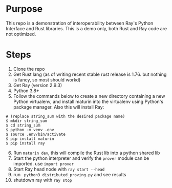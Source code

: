 # Purpose

This repo is a demonstration of interoperability between Ray's Python Interface and Rust libraries.
This is a demo only, both Rust and Ray code are not optimized.

# Steps
1. Clone the repo
2. Get Rust lang (as of writing recent stable rust release is 1.76. but nothing is fancy, so most should workd)
3. Get Ray  (version 2.9.3)
4. Python 3.8+
5. Follow the commands below to create a new directory containing a new Python virtualenv, and install maturin into the virtualenv using Python's package manager. Also this will install Ray:
```
# (replace string_sum with the desired package name)
$ mkdir string_sum
$ cd string_sum
$ python -m venv .env
$ source .env/bin/activate
$ pip install maturin
$ pip install ray
```
6. Run `maturin dev`, this will compile the Rust lib into a python shared lib
7. Start the python interpreter and verify the `prover` module can be imported. use `import prover`
8. Start Ray head node with `ray start --head`
9.  run ` python3 distributed_proving.py` and see results
10. shutdown ray with `ray stop`